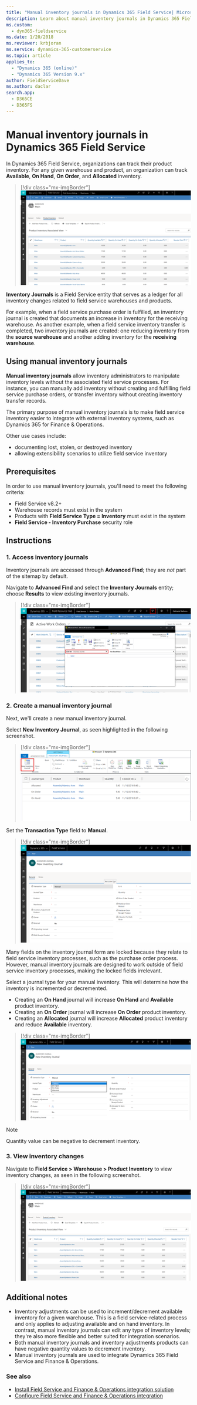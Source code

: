 ```yaml
---
title: "Manual inventory journals in Dynamics 365 Field Service| MicrosoftDocs"
description: Learn about manual inventory journals in Dynamics 365 Field Service
ms.custom: 
  - dyn365-fieldservice
ms.date: 1/20/2018
ms.reviewer: krbjoran
ms.service: dynamics-365-customerservice
ms.topic: article
applies_to: 
  - "Dynamics 365 (online)"
  - "Dynamics 365 Version 9.x"
author: FieldServiceDave
ms.author: daclar
search.app: 
  - D365CE
  - D365FS
---
```


# Manual inventory journals in Dynamics 365 Field Service

In Dynamics 365 Field Service, organizations can track their product inventory. For any given warehouse and product, an organization can track **Available**, **On Hand**, **On Order**, and **Allocated** inventory.

> [!div class="mx-imgBorder"]
> ![Screenshot of product inventory levels](./media/inventory-product-inventory-levels.png)

**Inventory Journals** is a Field Service entity that serves as a ledger for all inventory changes related to field service warehouses and products. 

For example, when a field service purchase order is fulfilled, an inventory journal is created that documents an increase in inventory for the receiving warehouse. As another example, when a field service inventory transfer is completed, two inventory journals are created: one reducing inventory from the **source warehouse** and another adding inventory for the **receiving warehouse**.

## Using manual inventory journals

**Manual inventory journals** allow inventory administrators to manipulate inventory levels without the associated field service processes. For instance, you can manually add inventory without creating and fulfilling field service purchase orders, or transfer inventory without creating inventory transfer records.

The primary purpose of manual inventory journals is to make field service inventory easier to integrate with external inventory systems, such as Dynamics 365 for Finance & Operations.

Other use cases include:

- documenting lost, stolen, or destroyed inventory
- allowing extensibility scenarios to utilize field service inventory 


## Prerequisites

In order to use manual inventory journals, you'll need to meet the following criteria:

- Field Service v8.2+
- Warehouse records must exist in the system
- Products with **Field Service Type = Inventory** must exist in the system
- **Field Service - Inventory Purchase** security role

## Instructions 

### 1. Access inventory journals

Inventory journals are accessed through **Advanced Find**; they are *not* part of the sitemap by default.

Navigate to **Advanced Find** and select the **Inventory Journals** entity; choose **Results** to view existing inventory journals.

> [!div class="mx-imgBorder"]
> ![Screenshot of the advanced find window in Field SErvice](./media/inventory-inventory-journals-advanced-find1.png)


### 2. Create a manual inventory journal

Next, we'll create a new manual inventory journal.

Select **New Inventory Journal**, as seen highlighted in the following screenshot.

> [!div class="mx-imgBorder"]
> ![Screenshot of inventory journals](./media/inventory-inventory-journals-advanced-find.png)

Set the **Transaction Type** field to **Manual**.

> [!div class="mx-imgBorder"]
> ![Screenshot of manual inventory journal creation](./media/inventory-create-manual-journal.png)

Many fields on the inventory journal form are locked because they relate to field service inventory processes, such as the purchase order process. However, manual inventory journals are designed to work outside of field service inventory processes, making the locked fields irrelevant. 
 
Select a journal type for your manual inventory. This will determine how the inventory is incremented or decremented.

- Creating an **On Hand** journal will increase **On Hand** and **Available** product inventory.
- Creating an **On Order** journal will increase **On Order** product inventory.
- Creating an **Allocated** journal will increase **Allocated** product inventory and reduce **Available** inventory.

> [!div class="mx-imgBorder"]
> ![Screenshot of journal type dropdown](./media/inventory-manual-journal-type.png)

> [!Note]
> Quantity value can be negative to decrement inventory.


### 3. View inventory changes

Navigate to **Field Service > Warehouse > Product Inventory** to view inventory changes, as seen in the following screenshot.

> [!div class="mx-imgBorder"]
> ![Screenshot of product inventory tab](./media/inventory-new-product-inventory-levels.png)

## Additional notes

- Inventory adjustments can be used to increment/decrement available inventory for a given warehouse. This is a field service-related process and only applies to adjusting available and on hand inventory. In contrast, manual inventory journals can edit any type of inventory levels; they're also more flexible and better suited for integration scenarios.
- Both manual inventory journals and inventory adjustments products can have negative quantity values to decrement inventory.
- Manual inventory journals are used to integrate Dynamics 365 Field Service and Finance & Operations. 



### See also
- [Install Field Service and Finance & Operations integration solution](https://appsource.microsoft.com/product/dynamics-365/mscrm.p2cfieldserviceintegration?tab=Overview)
- [Configure Field Service and Finance & Operations integration](https://docs.microsoft.com/dynamics365/unified-operations/supply-chain/sales-marketing/field-service)
